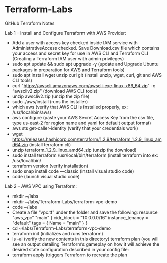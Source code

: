 # Terraform-Labs

GitHub Terraform Notes

Lab 1 – Install and Configure Terraform with AWS Provider:

- Add a user with access key checked inside IAM service with AdministrativeAccess checked. Save Download.csv file which contains your access and secret key for use in AWS CLI and Terraform CLI (Creating  a Terraform IAM user with admin privileges)
- sudo apt update && sudo apt upgrade -y (update and Upgrade Ubuntu packages in preparation for AWS and Terraform tools)
- sudo apt install wget unzip curl git (install unzip, wget, curl, git and AWS CLI tools)
- curl "https://awscli.amazonaws.com/awscli-exe-linux-x86_64.zip" -o “awscliv2.zip" (download AWS CLI tools)
- unzip awscliv2.zip (unzip the zip file)
- sudo ./aws/install (runs the installer)
- which aws (verify that AWS CLI is installed properly, ex: /usr/local/bin/aws)
- aws configure (paste your AWS Secret Access Key from the csv file, type us-east-2 for region name and yaml for default output format)
- aws sts get-caller-identity (verify that your credentials work)
- wget https://releases.hashicorp.com/terraform/1.2.9/terraform_1.2.9_linux_amd64.zip (install terraform cli)
- unzip terraform_1.2.9_linux_amd64.zip (unzip the download)
- sudo install terraform /usr/local/bin/terraform (install terraform into ex: /usr/local/bin/
- terraform version (verify installation)
- sudo snap install code —classic (install visual studio code)
- code (launch visual studio code)

Lab 2 – AWS VPC using Terraform:

- mkdir ~/labs
- mkdir ~/labs/Terraform-Labs/terraform-vpc-demo
- code ~/labs
- Create a file “vpc.tf” under the folder and save the following:
	resource "aws_vpc" "main" {
	cidr_block = "10.0.0.0/16"
	instance_tenancy = "default"
	tags = {
	Name = "main"
	}
	}
- cd ~/labs/Terraform-Labs/terraform-vpc-demo
- terraform init (initializes and runs terraform)
- ls -al (verify the new contents in this directory) 
terraform plan (you will see an output detailing Terraform’s gameplay on how it will achieve the desired state configuration described in your config file: 
- terraform apply (triggers Terraform to recreate the plan
